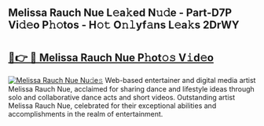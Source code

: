 ## Melissa Rauch Nue L𝚎a𝚔ed N𝚞𝚍e - Part-D7P Vi𝚍𝚎o P𝚑𝚘tos - H𝚘𝚝 O𝚗𝚕yf𝚊ns L𝚎a𝚔s 2DrWY

# <h2><a href="http://kff6t0t.oniu.top/?m=Melissa+Rauch+Nue">🔗👉 🔴 Melissa Rauch Nue P𝚑ot𝚘𝚜 V𝚒d𝚎o</a></h2>

[![Melissa Rauch Nue Nu𝚍e𝚜](https://i.imgur.com/0qMVB7G.gif)](http://kff6t0t.oniu.top/?m=Melissa+Rauch+Nue)
Web-based entertainer and digital media artist Melissa Rauch Nue, acclaimed for sharing dance and lifestyle ideas through solo and collaborative dance acts and short videos. Outstanding artist Melissa Rauch Nue, celebrated for their exceptional abilities and accomplishments in the realm of entertainment.  
